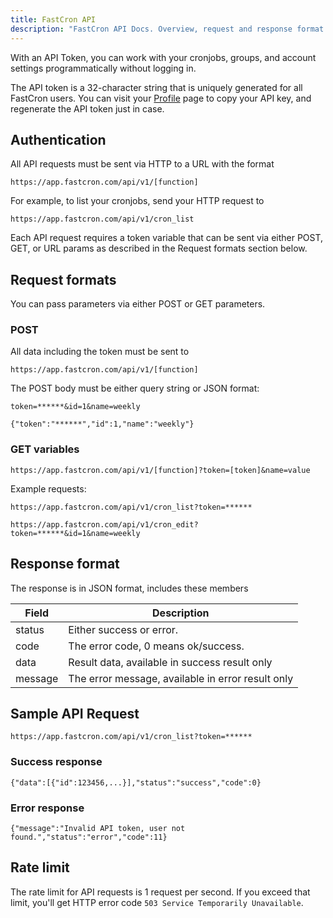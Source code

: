 ```yaml
---
title: FastCron API
description: "FastCron API Docs. Overview, request and response format."
---
```


With an API Token, you can work with your cronjobs, groups, and account settings programmatically without logging in.

The API token is a 32-character string that is uniquely generated for all FastCron users.
You can visit your <a href="https://app.fastcron.com/user" target="blank" rel="noindex, nofollow">Profile</a>
page to copy your API key, and regenerate the API token just in case.

## Authentication

All API requests must be sent via HTTP to a URL with the format

```
https://app.fastcron.com/api/v1/[function]
```

For example, to list your cronjobs, send your HTTP request to

```
https://app.fastcron.com/api/v1/cron_list
```

Each API request requires a token variable that can be sent via either POST, GET, or URL params as described in the Request formats section below.

## Request formats

You can pass parameters via either POST or GET parameters.

### POST

All data including the token must be sent to

```
https://app.fastcron.com/api/v1/[function]
```

The POST body must be either query string or JSON format:

```
token=******&id=1&name=weekly
```

```
{"token":"******","id":1,"name":"weekly"}
```

### GET variables

```
https://app.fastcron.com/api/v1/[function]?token=[token]&name=value
```

Example requests:

```
https://app.fastcron.com/api/v1/cron_list?token=******
```

```
https://app.fastcron.com/api/v1/cron_edit?token=******&id=1&name=weekly
```

## Response format

The response is in JSON format, includes these members

| Field   | Description                                       |
| ------- | ------------------------------------------------- |
| status  | Either success or error.                          |
| code    | The error code, 0 means ok/success.               |
| data    | Result data, available in success result only     |
| message | The error message, available in error result only |

## Sample API Request

```
https://app.fastcron.com/api/v1/cron_list?token=******
```

### Success response

```
{"data":[{"id":123456,...}],"status":"success","code":0}
```

### Error response

```
{"message":"Invalid API token, user not found.","status":"error","code":11}
```

## Rate limit

The rate limit for API requests is 1 request per second. If you exceed that limit, you'll get HTTP error code `503 Service Temporarily Unavailable`.
